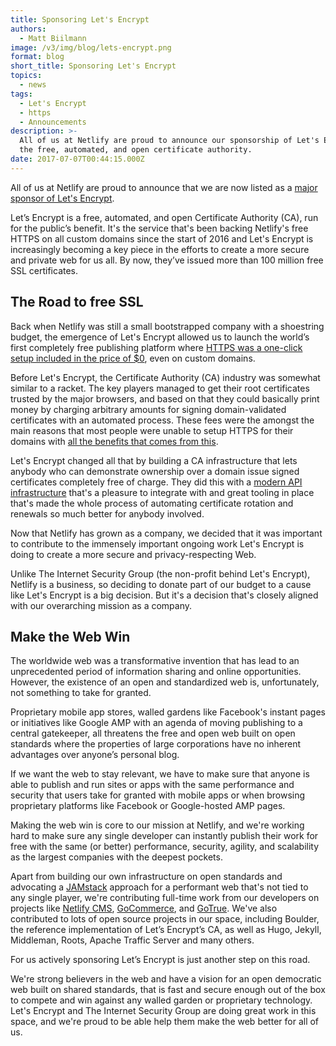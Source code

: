 ```yaml
---
title: Sponsoring Let's Encrypt
authors:
  - Matt Biilmann
image: /v3/img/blog/lets-encrypt.png
format: blog
short_title: Sponsoring Let's Encrypt
topics:
  - news
tags:
  - Let's Encrypt
  - https
  - Announcements
description: >-
  All of us at Netlify are proud to announce our sponsorship of Let's Encrypt,
  the free, automated, and open certificate authority.
date: 2017-07-07T00:44:15.000Z
---
```

All of us at Netlify are proud to announce that we are now listed as a [major sponsor of Let's Encrypt](https://letsencrypt.org/).

Let’s Encrypt is a free, automated, and open Certificate Authority (CA), run for the public’s benefit. It's the service that's been backing Netlify's free HTTPS on all custom domains since the start of 2016 and Let's Encrypt is increasingly becoming a key piece in the efforts to create a more secure and private web for us all. By now, they’ve issued more than 100 million free SSL certificates.

## The Road to free SSL

Back when Netlify was still a small bootstrapped company with a shoestring budget, the emergence of Let's Encrypt allowed us to launch the world’s first completely free publishing platform where [HTTPS was a one-click setup included in the price of $0](https://www.netlify.com/blog/2016/01/15/a-worlds-first.-free-ssl-with-lets-encrypt/), even on custom domains.

Before Let's Encrypt, the Certificate Authority (CA) industry was somewhat similar to a racket. The key players  managed to get their root certificates trusted by the major browsers, and based on that they could basically print money by charging arbitrary amounts for signing domain-validated certificates with an automated process. These fees were the amongst the main reasons that most people were unable to setup HTTPS for their domains with [all the benefits that comes from this](https://www.netlify.com/blog/2014/10/03/five-reasons-you-want-https-for-your-static-site/).

Let's Encrypt changed all that by building a CA infrastructure that lets anybody who can demonstrate ownership over a domain issue signed certificates completely free of charge. They did this with a [modern API infrastructure](https://letsencrypt.org/docs/client-options/) that's a pleasure to integrate with and  great tooling in place that's made the whole process of automating certificate rotation and renewals so much better for anybody involved.

Now that Netlify has grown as a company, we decided that it was important to contribute to the immensely important ongoing work Let's Encrypt is doing to create a more secure and privacy-respecting Web.

Unlike The Internet Security Group (the non-profit behind Let's Encrypt), Netlify is a business, so deciding to donate part of our budget to a cause like Let's Encrypt is a big decision. But it's a decision that's closely aligned with our overarching mission as a company.

## Make the Web Win

The worldwide web was a transformative invention that has lead to an unprecedented period of information sharing and online opportunities. However, the existence of an open and standardized web is, unfortunately, not something to take for granted.

Proprietary mobile app stores, walled gardens like Facebook's instant pages or initiatives like Google AMP with an agenda of moving publishing to a central gatekeeper, all threatens the free and open web built on open standards where the properties of large corporations have no inherent advantages over anyone’s personal blog.

If we want the web to stay relevant, we have to make sure that anyone is able to publish and run sites or apps with the same performance and security that users take for granted with mobile apps or when browsing proprietary platforms like Facebook or Google-hosted AMP pages.

Making the web win is core to our mission at Netlify, and we're working hard to make sure any single developer can instantly publish their work for free with the same (or better) performance, security, agility, and scalability as the largest companies with the deepest pockets.

Apart from building our own infrastructure on open standards and advocating a [JAMstack](https://jamstack.org) approach for a performant web that's not tied to any single player, we're contributing full-time work from our developers on projects like [Netlify CMS](https://www.netlifycms.org/), [GoCommerce](https://www.gocommerceapi.org/), and [GoTrue](https://www.gotrueapi.org/). We've also contributed to lots of open source projects in our space, including Boulder, the reference implementation of Let’s Encrypt’s CA, as well as Hugo, Jekyll, Middleman, Roots, Apache Traffic Server and many others.

For us actively sponsoring Let’s Encrypt is just another step on this road.

We're strong believers in the web and have a vision for an open democratic web built on shared standards, that is fast and secure enough out of the box to compete and win against any walled garden or proprietary technology. Let's Encrypt and The Internet Security Group are doing great work in this space, and we're proud to be able help them make the web better for all of us.
